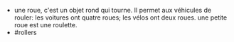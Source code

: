 - une roue, c'est un objet rond qui tourne. Il permet aux véhicules de rouler: les voitures ont quatre roues; les vélos ont deux roues.
  une petite roue est une roulette.
- #rollers